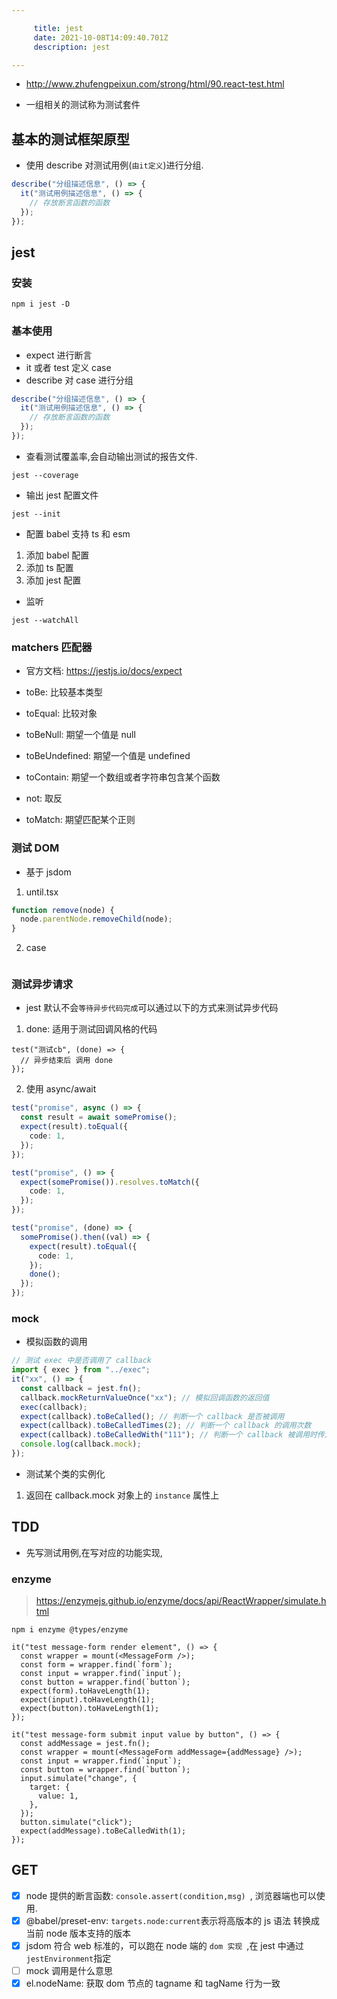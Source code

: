 ```yaml
---

     title: jest
     date: 2021-10-08T14:09:40.701Z
     description: jest

---
```


- http://www.zhufengpeixun.com/strong/html/90.react-test.html

- 一组相关的测试称为测试套件

## 基本的测试框架原型

- 使用 describe 对测试用例(`由it定义`)进行分组.

```js
describe("分组描述信息", () => {
  it("测试用例描述信息", () => {
    // 存放断言函数的函数
  });
});
```

## jest

### 安装

```shell
npm i jest -D
```

### 基本使用

- expect 进行断言
- it 或者 test 定义 case
- describe 对 case 进行分组

```js
describe("分组描述信息", () => {
  it("测试用例描述信息", () => {
    // 存放断言函数的函数
  });
});
```

- 查看测试覆盖率,会自动输出测试的报告文件.

```shell
jest --coverage
```

- 输出 jest 配置文件

```shell
jest --init
```

- 配置 babel 支持 ts 和 esm

1. 添加 babel 配置
2. 添加 ts 配置
3. 添加 jest 配置

- 监听

```shell
jest --watchAll
```

### matchers 匹配器

- 官方文档: https://jestjs.io/docs/expect

- toBe: 比较基本类型
- toEqual: 比较对象
- toBeNull: 期望一个值是 null
- toBeUndefined: 期望一个值是 undefined
- toContain: 期望一个数组或者字符串包含某个函数
- not: 取反
- toMatch: 期望匹配某个正则

### 测试 DOM

- 基于 jsdom

1. until.tsx

```ts
function remove(node) {
  node.parentNode.removeChild(node);
}
```

2. case

```ts

```

### 测试异步请求

- jest 默认不会`等待异步代码完成`可以通过以下的方式来测试异步代码

1. done: 适用于测试回调风格的代码

```tsx
test("测试cb", (done) => {
  // 异步结束后 调用 done
});
```

2. 使用 async/await

```ts
test("promise", async () => {
  const result = await somePromise();
  expect(result).toEqual({
    code: 1,
  });
});

test("promise", () => {
  expect(somePromise()).resolves.toMatch({
    code: 1,
  });
});

test("promise", (done) => {
  somePromise().then((val) => {
    expect(result).toEqual({
      code: 1,
    });
    done();
  });
});
```

### mock

- 模拟函数的调用

```ts
// 测试 exec 中是否调用了 callback
import { exec } from "../exec";
it("xx", () => {
  const callback = jest.fn();
  callback.mockReturnValueOnce("xx"); // 模拟回调函数的返回值
  exec(callback);
  expect(callback).toBeCalled(); // 判断一个 callback 是否被调用
  expect(callback).toBeCalledTimes(2); // 判断一个 callback 的调用次数
  expect(callback).toBeCalledWith("111"); // 判断一个 callback 被调用时传入的参数
  console.log(callback.mock);
});
```

- 测试某个类的实例化

1. 返回在 callback.mock 对象上的 `instance` 属性上

## TDD

- 先写测试用例,在写对应的功能实现,

### enzyme

> https://enzymejs.github.io/enzyme/docs/api/ReactWrapper/simulate.html

```shell
npm i enzyme @types/enzyme
```

```tsx
it("test message-form render element", () => {
  const wrapper = mount(<MessageForm />);
  const form = wrapper.find(`form`);
  const input = wrapper.find(`input`);
  const button = wrapper.find(`button`);
  expect(form).toHaveLength(1);
  expect(input).toHaveLength(1);
  expect(button).toHaveLength(1);
});

it("test message-form submit input value by button", () => {
  const addMessage = jest.fn();
  const wrapper = mount(<MessageForm addMessage={addMessage} />);
  const input = wrapper.find(`input`);
  const button = wrapper.find(`button`);
  input.simulate("change", {
    target: {
      value: 1,
    },
  });
  button.simulate("click");
  expect(addMessage).toBeCalledWith(1);
});
```

## GET

- [x] node 提供的断言函数: `console.assert(condition,msg) `, 浏览器端也可以使用.
- [x] @babel/preset-env: `targets.node:current`表示将高版本的 js 语法 转换成当前 node 版本支持的版本
- [x] jsdom 符合 web 标准的，可以跑在 node 端的 `dom 实现 `,在 jest 中通过` jestEnvironment`指定
- [ ] mock 调用是什么意思
- [x] el.nodeName: 获取 dom 节点的 tagname 和 tagName 行为一致
